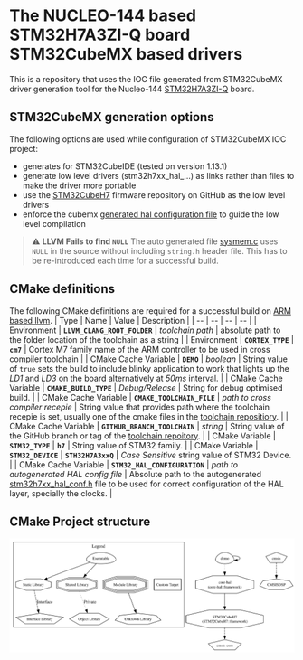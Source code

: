 # The NUCLEO-144 based STM32H7A3ZI-Q board STM32CubeMX based drivers
This is a repository that uses the IOC file generated from STM32CubeMX driver generation tool for the Nucleo-144 [STM32H7A3ZI-Q](https://www.st.com/en/evaluation-tools/nucleo-h7a3zi-q.html) board.

## STM32CubeMX generation options
The following options are used while configuration of STM32CubeMX IOC project:
* generates for STM32CubeIDE (tested on version 1.13.1)
* generate low level drivers (stm32h7xx_hal_...) as links rather than files to make the driver more portable
* use the [STM32CubeH7](https://github.com/STMicroelectronics/STM32CubeH7) firmware repository on GitHub as the low level drivers
* enforce the cubemx [generated hal configuration file](/cubemx/Core/Inc/stm32h7xx_hal_conf.h) to guide the low level compilation
> :warning: **LLVM Fails to find `NULL`**
> The auto generated file [sysmem.c](./cubemx/Core/Src/sysmem.c) uses `NULL` in the source without including `string.h` header file. This has to be re-introduced each time for a successful build.

## CMake definitions
The following CMake definitions are required for a successful build on [ARM based llvm](https://github.com/ARM-software/LLVM-embedded-toolchain-for-Arm).
| Type | Name | Value | Description |
| -- | -- | -- | -- |
| Environment | **`LLVM_CLANG_ROOT_FOLDER`** | *toolchain path* | absolute path to the folder location of the toolchain as a string |
| Environment | **`CORTEX_TYPE`** | **`cm7`** | Cortex M7 family name of the ARM controller to be used in cross compiler toolchain |
| CMake Cache Variable | **`DEMO`** | *boolean* | String value of `true` sets the build to include blinky application to work that lights up the *LD1* and *LD3* on the board alternatively at *50ms* interval. |
| CMake Cache Variable | **`CMAKE_BUILD_TYPE`** | *Debug/Release* | String for debug optimised build. |
| CMake Cache Variable | **`CMAKE_TOOLCHAIN_FILE`** | *path to cross compiler recepie* | String value that provides path where the toolchain recepie is set, usually one of the cmake files in the [toolchain repositiory](https://github.com/kodezine/cmake-toolchains). |
| CMake Cache Variable | **`GITHUB_BRANCH_TOOLCHAIN`** | *string* | String value of the GitHub branch or tag of the [toolchain repoitory](https://github.com/kodezine/cmake-toolchains). |
| CMake Variable | **`STM32_TYPE`** | **`h7`** | String value of STM32 family. |
| CMake Variable | **`STM32_DEVICE`** | **`STH32H7A3xxQ`** | _Case Sensitive_ string value of STM32 Device. |
| CMake Cache Variable | **`STM32_HAL_CONFIGURATION`** | _path to autogenerated HAL config file_ | Absolute path to the autogenerated [stm32h7xx_hal_conf.h](/cubemx/Core/Inc/stm32h7xx_hal_conf.h) file to be used for correct configuration of the HAL layer, specially the clocks. |

## CMake Project structure
![Alt text](/.readme/config.svg)
